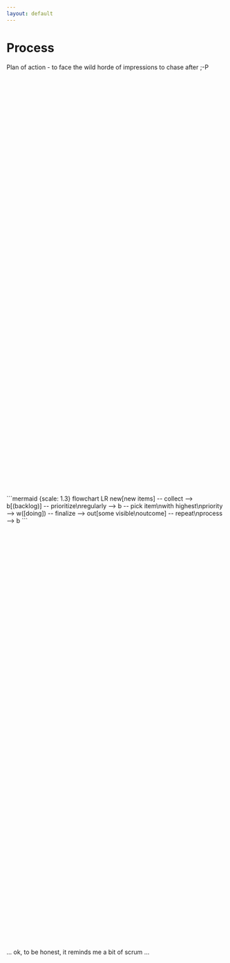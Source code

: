 ```yaml
---
layout: default
---
```


# Process

Plan of action - to face the wild horde of impressions to chase after ;-P

<div style="min-height: 50vh; display: flex; justify-content: center; align-items: center;">
```mermaid {scale: 1.3}
flowchart LR
    new[new items] -- collect --> b[(backlog)]
    -- prioritize\nregularly --> b -- pick item\nwith highest\npriority -->
    w([doing]) -- finalize --> out[some visible\noutcome] -- repeat\nprocess --> b
```
</div>

... ok, to be honest, it reminds me a bit of scrum ...
